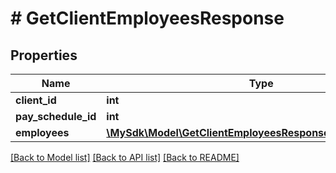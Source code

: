 # # GetClientEmployeesResponse

## Properties

Name | Type | Description | Notes
------------ | ------------- | ------------- | -------------
**client_id** | **int** |  | [optional]
**pay_schedule_id** | **int** |  | [optional]
**employees** | [**\MySdk\Model\GetClientEmployeesResponseEmployeesInner[]**](GetClientEmployeesResponseEmployeesInner.md) |  | [optional]

[[Back to Model list]](../../README.md#models) [[Back to API list]](../../README.md#endpoints) [[Back to README]](../../README.md)
